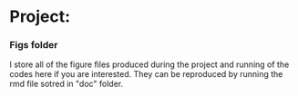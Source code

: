 # Project: 
### Figs folder

I store all of the figure files produced during the project and running of the codes here if you are interested.
They can be reproduced by running the rmd file sotred in "doc" folder.